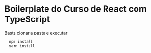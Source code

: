 # Boilerplate do Curso de React com TypeScript

Basta clonar a pasta e executar

```node
  npm install
  yarn install
```
